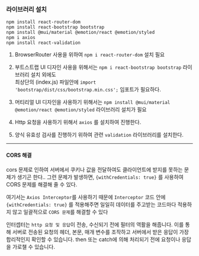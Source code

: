 ### 라이브러리 설치

    npm install react-router-dom
    npm install react-bootstrap bootstrap
    npm install @mui/material @emotion/react @emotion/styled
    npm i axios
    npm install react-validation

1. BrowserRouter 사용을 위하여 `npm i react-router-dom` 설치 필요

2. 부트스트랩 UI 디자인 사용을 위해서는 `npm i react-bootstrap bootstrap` 라이브러리 설치 외에도  
   최상단의 (index.js) 파일안에 `import 'bootstrap/dist/css/bootstrap.min.css';` 임포트가 필요하다.

3. 머티리얼 UI 디자인을 사용하기 위해서는 `npm install @mui/material @emotion/react @emotion/styled` 라이브러리 설치가 필요

4. Http 요청을 사용하기 위해서 `axios` 를 설치하여 진행한다.

5. 양식 유효성 검사를 진행하기 위하여 관련 `validation` 라이브러리를 설치한다.

---

#### CORS 해결

cors 문제로 인하여 서버에서 쿠키나 값을 전달하여도 클라이언트에 받지를 못하는 문제가 생기곤 한다..
그런 문제가 발생하면, `{withCredentials: true}` 를 사용하여 CORS 문제를 해결해 줄 수 있다.

여기서는 `Axios Interceptor`를 사용하기 때문에 `Interceptor` 코드 안에 `{withCredentials: true}` 를 적용해주면
일일히 데이터를 주고받는 코드마다 적용하지 않고 일괄적으로 `CORS 문제`를 해결할 수 있다

인터셉터는 `http 요청 및 응답`이 전송, 수신되기 전에 필터의 역활을 해줍니다.
이를 통해 서버로 전송된 요청의 헤더, 본문, 매개 변수를 조작하고 서버에서 받은 응답이 가장 합리적인지 확인할 수 있습니다.
then 또는 catch에 의해 처리되기 전에 요청이나 응답을 가로챌 수 있습니다.
